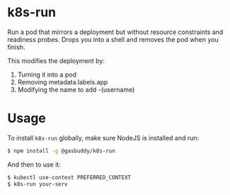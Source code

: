k8s-run
======================
Run a pod that mirrors a deployment but without resource constraints and readiness probes. Drops you into a shell
and removes the pod when you finish.

This modifies the deployment by:

1. Turning it into a pod
2. Removing metadata.labels.app
3. Modifying the name to add -(username)

Usage
=====

To install `k8s-run` globally, make sure NodeJS is installed and run:
```sh
$ npm install -g @gasbuddy/k8s-run
```
And then to use it:
```sh
$ kubectl use-context PREFERRED_CONTEXT
$ k8s-run your-serv
```

